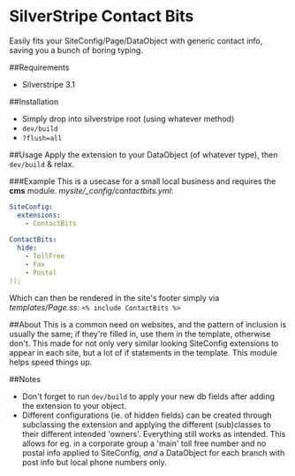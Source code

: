 # SilverStripe Contact Bits
Easily fits your SiteConfig/Page/DataObject with generic contact info, saving you a bunch of boring typing.

##Requirements
* Silverstripe 3.1

##Installation
* Simply drop into silverstripe root (using whatever method)
* `dev/build`
* `?flush=all`

##Usage
Apply the extension to your DataObject (of whatever type), then `dev/build` & relax.

###Example
This is a usecase for a small local business and requires the __cms__ module.
*mysite/_config/contactbits.yml*:
```yml
SiteConfig:
  extensions:
    - ContactBits
	
ContactBits:
  hide:
    - TollFree
    - Fax
    - Postal
));
```
Which can then be rendered in the site's footer simply via *templates/Page.ss*: `<% include ContactBits %>`

##About
This is a common need on websites, and the pattern of inclusion is usually the same; if they're filled in, use them in the template, otherwise don't. This made for not only very similar looking SiteConfig extensions to appear in each site, but a lot of if statements in the template.
This module helps speed things up.

##Notes
- Don't forget to run `dev/build` to apply your new db fields after adding the extension to your object.
- Different configurations (ie. of hidden fields) can be created through subclassing the extension and applying the different (sub)classes to their different intended 'owners'. Everything still works as intended. This allows for eg. in a corporate group a 'main' toll free number and no postal info applied to SiteConfig, _and_ a DataObject for each branch with post info but local phone numbers only.